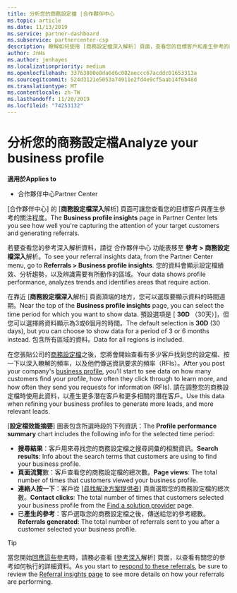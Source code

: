 ```yaml
---
title: 分析您的商務設定檔 |合作夥伴中心
ms.topic: article
ms.date: 11/13/2019
ms.service: partner-dashboard
ms.subservice: partnercenter-csp
description: 瞭解如何使用 [商務設定檔深入解析] 頁面，查看您的目標客戶和產生參考的觀點。
author: JnHs
ms.author: jenhayes
ms.localizationpriority: medium
ms.openlocfilehash: 33763800e8da6d6c082aeccc67acddc01653313a
ms.sourcegitcommit: 524d3121e5053a74911e2fd4e9cf5aab14f6b48d
ms.translationtype: MT
ms.contentlocale: zh-TW
ms.lasthandoff: 11/20/2019
ms.locfileid: "74253132"
---
```

# <a name="analyze-your-business-profile"></a><span data-ttu-id="f4806-103">分析您的商務設定檔</span><span class="sxs-lookup"><span data-stu-id="f4806-103">Analyze your business profile</span></span>
<!-- 
https://go.microsoft.com/fwlink/?linkid=849120
-->

<span data-ttu-id="f4806-104">**適用於**</span><span class="sxs-lookup"><span data-stu-id="f4806-104">**Applies to**</span></span>

- <span data-ttu-id="f4806-105">合作夥伴中心</span><span class="sxs-lookup"><span data-stu-id="f4806-105">Partner Center</span></span>

<span data-ttu-id="f4806-106">[合作夥伴中心] 的 [**商務設定檔深入**解析] 頁面可讓您查看您的目標客戶與產生參考的關注程度。</span><span class="sxs-lookup"><span data-stu-id="f4806-106">The **Business profile insights** page in Partner Center lets you see how well you're capturing the attention of your target customers and generating referrals.</span></span>

<span data-ttu-id="f4806-107">若要查看您的參考深入解析資料，請從 合作夥伴中心 功能表移至 **參考 > 商務設定檔深入**解析。</span><span class="sxs-lookup"><span data-stu-id="f4806-107">To see your referral insights data, from the Partner Center menu, go to **Referrals > Business profile insights**.</span></span> <span data-ttu-id="f4806-108">您的資料會顯示設定檔績效、分析趨勢，以及辨識需要有所動作的區域。</span><span class="sxs-lookup"><span data-stu-id="f4806-108">Your data shows profile performance, analyzes trends and identifies areas that require action.</span></span>

<span data-ttu-id="f4806-109">在靠近 [**商務設定檔深入**解析] 頁面頂端的地方，您可以選取要顯示資料的時間週期。</span><span class="sxs-lookup"><span data-stu-id="f4806-109">Near the top of the **Business profile insights** page, you can select the time period for which you want to show data.</span></span> <span data-ttu-id="f4806-110">預設選項是 [ **30D** （30天）]，但您可以選擇將資料顯示為3或6個月的時間。</span><span class="sxs-lookup"><span data-stu-id="f4806-110">The default selection is **30D** (30 days), but you can choose to show data for a period of 3 or 6 months instead.</span></span> <span data-ttu-id="f4806-111">包含所有區域的資料。</span><span class="sxs-lookup"><span data-stu-id="f4806-111">Data for all regions is included.</span></span>

<span data-ttu-id="f4806-112">在您張貼公司的[商務設定檔](create-a-marketing-profile.md)之後，您將會開始查看有多少客戶找到您的設定檔、按一下以深入瞭解的頻率，以及他們傳送資訊要求的頻率（RFIs）。</span><span class="sxs-lookup"><span data-stu-id="f4806-112">After you post your company's [business profile](create-a-marketing-profile.md), you'll start to see data on how many customers find your profile, how often they click through to learn more, and how often they send you requests for information (RFIs).</span></span> <span data-ttu-id="f4806-113">請在調整您的商務設定檔時使用此資料，以產生更多潛在客戶和更多相關的潛在客戶。</span><span class="sxs-lookup"><span data-stu-id="f4806-113">Use this data when refining your business profiles to generate more leads, and more relevant leads.</span></span>

<span data-ttu-id="f4806-114">[**設定檔效能摘要**] 圖表包含所選時段的下列資訊：</span><span class="sxs-lookup"><span data-stu-id="f4806-114">The **Profile performance summary** chart includes the following info for the selected time period:</span></span>

- <span data-ttu-id="f4806-115">**搜尋結果**：客戶用來尋找您的商務設定檔之搜尋詞彙的相關資訊。</span><span class="sxs-lookup"><span data-stu-id="f4806-115">**Search results**: Info about the search terms that customers are using to find your business profile.</span></span>
- <span data-ttu-id="f4806-116">**頁面流覽**數：客戶查看您的商務設定檔的總次數。</span><span class="sxs-lookup"><span data-stu-id="f4806-116">**Page views**: The total number of times that customers viewed your business profile.</span></span>
- <span data-ttu-id="f4806-117">**連絡人按一下**：客戶從 [[尋找解決方案提供者](https://www.microsoft.com/solution-providers/home)] 頁面選取您的商務設定檔的總次數。</span><span class="sxs-lookup"><span data-stu-id="f4806-117">**Contact clicks**: The total number of times that customers selected your business profile from the [Find a solution provider](https://www.microsoft.com/solution-providers/home) page.</span></span>
- <span data-ttu-id="f4806-118">已**產生的參考**：客戶選取您的商務設定檔之後，傳送給您的參考總數。</span><span class="sxs-lookup"><span data-stu-id="f4806-118">**Referrals generated**: The total number of referrals sent to you after a customer selected your business profile.</span></span>

> [!TIP]
> <span data-ttu-id="f4806-119">當您開始[回應這些參考](responding-to-referrals.md)時，請務必查看 [[參考深入](referral-insights.md)解析] 頁面，以查看有關您的參考如何執行的詳細資料。</span><span class="sxs-lookup"><span data-stu-id="f4806-119">As you start to [respond to these referrals](responding-to-referrals.md), be sure to review the [Referral insights page](referral-insights.md) to see more details on how your referrals are performing.</span></span>
